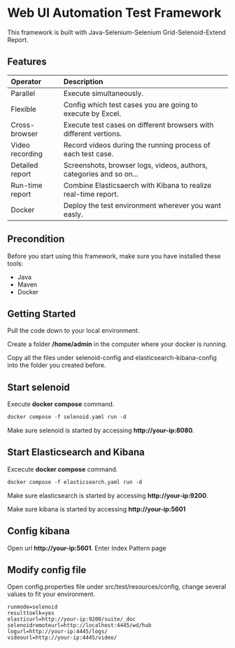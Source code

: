 Web UI Automation Test Framework
================================

This framework is built with Java-Selenium-Selenium Grid-Selenoid-Extend Report.

Features
--------------
| Operator                  | Description                                                        |
| :------------------------ | :----------------------------------------------------------------- |
| Parallel                  | Execute simultaneously.                                            |
| Flexible                  | Config which test cases you are going to execute by Excel.         |
| Cross-browser             | Execute test cases on different browsers with different vertions.  |
| Video recording           | Record videos during the running process of each test case.        |
| Detailed report           | Screenshots, browser logs, videos, authors, categories and so on...|
|Run-time report            | Combine Elasticsaerch with Kibana to realize real-time report.     |
| Docker                    | Deploy the test environment wherever you want easly.               |

Precondition
---------------
Before you start using this framework, make sure you have installed these tools:
- Java
- Maven
- Docker

Getting Started
---------------
Pull the code down to your local environment.

Create a folder **/home/admin** in the computer where your docker is running.

Copy all the files under selenoid-config and elasticsearch-kibana-config into the folder you created before.

Start selenoid
---------------
Execute **docker compose** command.
```tcsh
docker compose -f selenoid.yaml run -d
```
Make sure selenoid is started by accessing **http://your-ip:8080**.

Start Elasticsearch and Kibana
---------------
Excecute **docker compose** command.
```tcsh
docker compose -f elasticsearch.yaml run -d
```
Make sure elasticsearch is started by accessing **http://your-ip:9200**.

Make sure kibana is started by accessing **http://your-ip:5601**

Config kibana
---------------
Open url **http://your-ip:5601**. Enter Index Pattern page

Modify config file
---------------
Open config.properties file under src/test/resources/config, change several values to fit your environment.
```text
runmode=selenoid
resulttoelk=yes
elasticurl=http://your-ip:9200/suite/_doc
selenoidremoteurl=http://localhost:4445/wd/hub
logurl=http://your-ip:4445/logs/
videourl=http://your-ip:4445/video/
```
